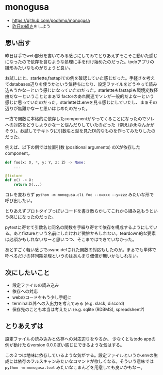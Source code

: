 # monogusa

- https://github.com/podhmo/monogusa
- [昨日の続き](../../20191214/example_monogusa/readme.md)をしよう

## 思い出す

昨日は手でweb部分を書いてみる感じにしてみてとりあえずそこそこ動いた感じになったので依存を含むような処理に手を付け始めたのだった。todoアプリの雛形みたいなものがちょうど良い。

お試しにと、starlette,fastapiでの例を確認していた感じだった。手軽さを考えてdatabases辺りを使うかという気持ちになり、設定ファイルをどうやって読み込もうかなーという感じになっていたのだった。starletteもfastapiも環境変数経由だなーということとまぁ12 factorのあれ関連でソレが一般的だよなーという感じに思っていたのだった。starletteは.envを見る感じにしていたし、まぁその辺りが無難かなーと思いはじめたのだった。

一方で関数に本格的に依存したcomponentがやってくることになったのでソレへの対応をどうしようかなーと悩んだりしていたのだった（例えばdbなんかがそう）。お試しでテキトウに引数名と型を見たDI的なものを作ってみたりしたのだった。

例えば、以下の例では位置引数 (positional arguments) のXが依存したcomponent。

```python
def foo(x: X, *, y: Y, z: Z) -> None:
    ...

@fixture
def x() -> X:
    return X(...)
```

コレを変わらず `python -m monogusa.cli foo --x=xxx --y=zzz` みたいな形で呼び出したい。

とりあえずプロトタイプっぽいコードを書き散らかしてこれから組み込もうという感じになったのだった。

pytestに寄せて引数名と同名の関数を手繰り寄せて依存を構成するようにしている。あとfixtureという名前にしたけれど微妙かもしれない。teardown的な要素は必須かもしれないなーと思いつつ、そこまではできていなかった。

あとすごく軽い感じでasync defされた関数の対応もしたのか。まぁでも単体で呼べるだけの非同期処理というのはあんまり価値が無いかもしれない。

## 次にしたいこと

- 設定ファイルの読み込み
- 依存への対応
- webのコードをもう少し手軽に
- terminal以外への入出力を考えてみる (e.g. slack, discord)
- 保存先のことも本当は考えたい (e.g. sqlite (RDBMS), spreadsheet?)

## とりあえずは

設定ファイルの読み込みと依存への対応辺りをやるか。
少なくともtodo appの例が動けたらversion 0.0.0ぽい感じにできるような気はする。

この２つは地味に依存しているような気がする。設定ファイルというか.envの生成には依存のフルスキャンみたいなコマンドが欲しくなる。そういう意味では `python -m monogusa.tool` みたいなこまんどを用意しても良いかもなー。

